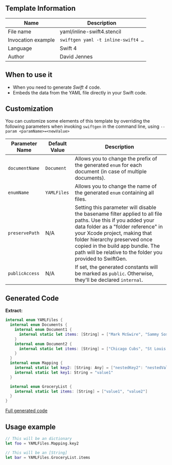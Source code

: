 ## Template Information

| Name      | Description       |
| --------- | ----------------- |
| File name | yaml/inline-swift4.stencil |
| Invocation example | `swiftgen yaml -t inline-swift4 …` |
| Language | Swift 4 |
| Author | David Jennes |

## When to use it

- When you need to generate *Swift 4* code.
- Embeds the data from the YAML file directly in your Swift code.

## Customization

You can customize some elements of this template by overriding the following parameters when invoking `swiftgen` in the command line, using `--param <paramName>=<newValue>`

| Parameter Name | Default Value | Description |
| -------------- | ------------- | ----------- |
| `documentName` | `Document` | Allows you to change the prefix of the generated `enum` for each document (in case of multiple documents). |
| `enumName` | `YAMLFiles` | Allows you to change the name of the generated `enum` containing all files. |
| `preservePath` | N/A | Setting this parameter will disable the basename filter applied to all file paths. Use this if you added your data folder as a "folder reference" in your Xcode project, making that folder hierarchy preserved once copied in the build app bundle. The path will be relative to the folder you provided to SwiftGen. |
| `publicAccess` | N/A | If set, the generated constants will be marked as `public`. Otherwise, they'll be declared `internal`. |

## Generated Code

**Extract:**

```swift
internal enum YAMLFiles {
  internal enum Documents {
    internal enum Document1 {
      internal static let items: [String] = ["Mark McGwire", "Sammy Sosa", "Ken Griffey"]
    }
    internal enum Document2 {
      internal static let items: [String] = ["Chicago Cubs", "St Louis Cardinals"]
    }
  }
  internal enum Mapping {
    internal static let key2: [String: Any] = ["nestedKey2": "nestedValue2"]
    internal static let key1: String = "value1"
  }

  internal enum GroceryList {
    internal static let items: [String] = ["value1", "value2"]
  }
}
```

[Full generated code](https://github.com/SwiftGen/SwiftGen/blob/master/Tests/Fixtures/Generated/YAML/inline-swift4-context-all.swift)

## Usage example

```swift
// This will be an dictionary
let foo = YAMLFiles.Mapping.key2

// This will be an [String]
let bar = YAMLFiles.GroceryList.items
```
